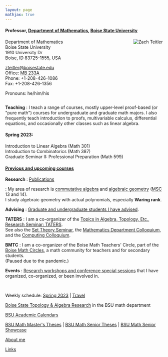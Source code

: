 ```yaml
---
layout: page
mathjax: true
---
```


#### Professor, [Department of Mathematics](https://www.boisestate.edu/math/), [Boise State University](https://www.boisestate.edu/)


<img style="float:right;margin-left:10px" src="{{ site.baseurl }}/assets/img/me_2012_08_17.png" alt="Zach Teitler" />

Department of Mathematics  
Boise State University  
1910 University Dr  
Boise, ID 83725-1555, USA  

<zteitler@boisestate.edu>  
Office: [MB 233A](https://maps.boisestate.edu/?id=715#!m/89068)  
Phone: +1-208-426-1086  
Fax: +1-208-426-1356  

Pronouns: he/him/his  


<div style="clear:both"></div>



**Teaching**
: I teach a range of courses,
  mostly upper-level proof-based (or "pure math") courses for undergraduate and graduate math majors.
  I also frequently teach introduction to proofs, multivariable calculus, differential equations,
  and occasionally other classes such as linear algebra.  
  #### Spring 2023:  
  Introduction to Linear Algebra (Math 301)  
  Introduction to Combinatorics (Math 387)  
  Graduate Seminar II: Professional Preparation (Math 599)  
  #### [Previous and upcoming courses](/teaching)

**Research**
: [Publications](/research)  

: My area of research is
  [commutative algebra](https://en.wikipedia.org/wiki/Commutative_algebra)
  and [algebraic geometry](https://en.wikipedia.org/wiki/Algebraic_geometry)
  ([MSC](https://mathscinet.ams.org/mathscinet/msc/msc2020.html) 13 and 14).  
  I study algebraic geometry with actual polynomials,
  especially **Waring rank**.


**Advising**
: [Graduate and undergraduate students I have advised](/advising).


**TATERS**
: I am a co-organizer of the [Topics in Algebra, Topology, Etc., Research Seminar: TATERS](https://sites.google.com/boisestate.edu/taters/).  
  See also the [Set Theory Seminar](https://www.boisestate.edu/math/research/seminars/settheory/),
  the [Mathematics Department Colloquium](https://www.boisestate.edu/math/research/colloquium/),
  and the [Computing Colloquium](https://www.boisestate.edu/computing/colloquium/).

**BMTC**
: I am a co-organizer of the Boise Math Teachers' Circle,
  part of the [Boise Math Circles](https://www.boisestate.edu/math/circles/),
  a math community for teachers and for secondary students.  
  (Paused due to the pandemic.)

**Events**
: [Research workshops and conference special sessions](/events) that I have organized,
  co-organized, or been involved in.


<br style="margin-bottom:1ex" />


Weekly schedule: [Spring 2023](/weekly-2023A) | [Travel](/travel)



[Boise State Topology & Algebra Research](https://www.boisestate.edu/math/research/topology/) in the BSU math department

[BSU Academic Calendars](https://www.boisestate.edu/registrar/boise-state-academic-calendars/)

[BSU Math Master's Theses](https://scholarworks.boisestate.edu/math_gradproj/) |
[BSU Math Senior Theses](https://scholarworks.boisestate.edu/math_undergraduate_theses/) |
[BSU Math Senior Showcase](https://scholarworks.boisestate.edu/math_senior_showcase/)

[About me](/about)

[Links](/links)
